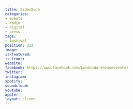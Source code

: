 ```yaml
---
title: SidexSide
categories:
- events
- radio
- digital
- press
tags:
- festival
position: 213
image: 
is-featured: 
is-front: 
website: 
facebook: https://www.facebook.com/LondonWarehouseevents/
twitter: 
instagram: 
spotify: 
soundcloud: 
youtube: 
apple: 
layout: client
---
```


